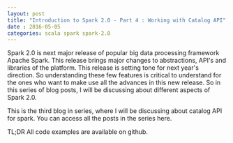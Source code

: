```yaml
---
layout: post
title: "Introduction to Spark 2.0 - Part 4 : Working with Catalog API"
date : 2016-05-05
categories: scala spark spark-2.0
---
```

Spark 2.0 is next major release of popular big data processing framework Apache Spark. This release brings major changes to abstractions, API's and libraries of the platform. This release is setting tone for next year's direction. So understanding these few features is critical to understand for the ones who want to make use all the advances in this new release. So in this series of blog posts, I will be discussing about different aspects of Spark 2.0.

This is the third blog in series, where I will be discussing about catalog API for spark. You can access all the posts in the series here.

TL;DR All code examples are available on github.


